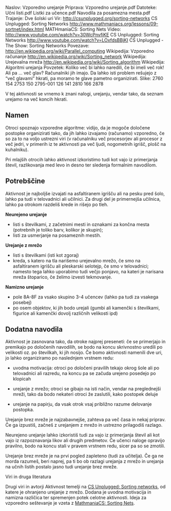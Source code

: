 Naslov: Vzporedno urejanje
Priprava: Vzporedno urejanje.pdf
Datoteke: 
	Učni listi.pdf
    Listki za učence.pdf
    Navodila za posamezna mesta.pdf
Trajanje: Dve šolski uri
Vir: 
    http://csunplugged.org/sorting-networks CS Unplugged: Sorting Networks
	http://www.mathmaniacs.org/lessons/09-sortnet/index.html MATHmaniaCS: Sorting Nets
Video:
    http://www.youtube.com/watch?v=30WcPnvfiKE CS Unplugged: Sorting Networks
    http://www.youtube.com/watch?v=LOxfdsBBjKI CS Unplugged - The Show: Sorting Networks
Povezave:
	http://en.wikipedia.org/wiki/Parallel_computing Wikipedija: Vzporedno računanje
	http://en.wikipedia.org/wiki/Sorting_network Wikipedija: Urejevalna mreža
	http://en.wikipedia.org/wiki/Sorting_algorithm Wikipedija: Algoritmi urejanja
Povzetek:
	Koliko več bi lahko naredili, če bi imeli več rok! Ali pa … več glav?
	Računalniki jih imajo. Da lahko isti problem rešujejo z “več glavami”
	hkrati, pa moramo te glave pametno organizirati.
Slike: 2760 154 2753 150 2795-001 126 141 2810 166 2878

V tej aktivnosti se vrnemo k znani nalogi, urejanju, vendar tako, da seznam urejamo na več koncih hkrati.

Namen
-----

Otroci spoznajo vzporedne algoritme: vidijo, da je mogoče določene postopke organizirati tako, da jih lahko izvajamo (računamo) vzporedno, če so za to na voljo ustrezni viri (v računalniku več procesorjev ali procesor z več jedri, v primerih iz te aktivnosti pa več ljudi, nogometnih igrišč, plošč na kuhalniku).

Pri mlajših otrocih lahko aktivnost izkoristimo tudi kot vajo iz primerjanja števil, razlikovanja med levo in desno ter sledenja formalnim navodilom.


Potrebščine
-----------

Aktivnost je najboljše izvajati na asfaltiranem igrišču ali na pesku pred šolo, lahko pa tudi v telovadnici ali učilnici. Za drugi del je primernejša učilnica, lahko pa otrokom razdeliš krede in rišejo po tleh.

**Neurejeno urejanje**

- listi s številkami, z začetnimi mesti in oznakami za končna mesta (potrebnih je toliko barv, kolikor je skupin);
- listi za usmerjanje na posameznih mestih.

**Urejanje z mrežo**

- listi s številkami (isti kot zgoraj)
- kreda, s katero na tla narišemo urejevalno mrežo, če smo na asfaltiranem igrišču ali pleskarski selotejp, če smo v telovadnici; namesto tega lahko uporabimo tudi večjo ponjavo, na kateri je narisana mreža
štoparico, če želimo izvesti tekmovanje.

**Namizno urejanje**

- pole 8A-8F za vsako skupino 3-4 učencev (lahko pa tudi za vsakega posebej)
- po osem objektov, ki jih bodo urejali (gumbi ali kamenčki s številkami, figurice ali kamenčki dovolj različnih velikosti ipd)

Dodatna navodila
----------------

Aktivnost je zasnovana tako, da otroke najprej preseneti: če se primerjajo in premikajo po določenih navodilih, se bodo na koncu skrivnostno uredili po velikosti oz. po številkah, ki jih nosijo. Če bomo aktivnosti namenili dve uri, jo lahko organiziramo po naslednjem vrstnem redu:

- uvodna motivacija: otroci po določeni pravilih tekajo okrog šole ali po telovadnici ali razredu, na koncu pa se začuda urejeno posedejo po klopicah

- urejanje z mrežo; otroci se gibajo na isti način, vendar na preglednejši mreži, tako da bodo nekateri otroci že zaslutili, kako postopek deluje

- urejanje na papirju, da vsak otrok vsaj približno razume delovanje postopka.

Urejanje brez mreže je najzabavnejše, zahteva pa več časa in nekaj priprav. Če ga izpustiš, začneš z urejanjem z mrežo in ustrezno prilagodiš razlago.

Neurejeno urejanje lahko izkoristiš tudi za vajo iz primerjanja števil ali kot vajo iz razpoznavanja likov ali drugih predmetov. Če učenci naloge opravijo pravilno, bodo na koncu stali v pravem vrstnem redu, sicer pa so se zmotili.

Urejanje brez mreže je na prvi pogled zapleteno (tudi za učitelja). Če ga ne morda razumeš, beri naprej, pa ti bo ob razlagi urejanja z mrežo in urejanja na učnih listih postalo jasno tudi urejanje brez mreže.

Viri in druga literatura

Drugi viri in avtorji
Aktivnost temelji na [CS Unplugged: Sorting networks](http://csunplugged.org/sorting-networks), od katere je ohranjeno urejanje z mrežo. Dodana je uvodna motivacija in namizna različica ter spremenjen potek celotne aktivnosti. Ideja za vzporedno seštevanje je vzeta z [MathmaniaCS: Sorting Nets](http://www.mathmaniacs.org/lessons/09-sortnet/index.html).

